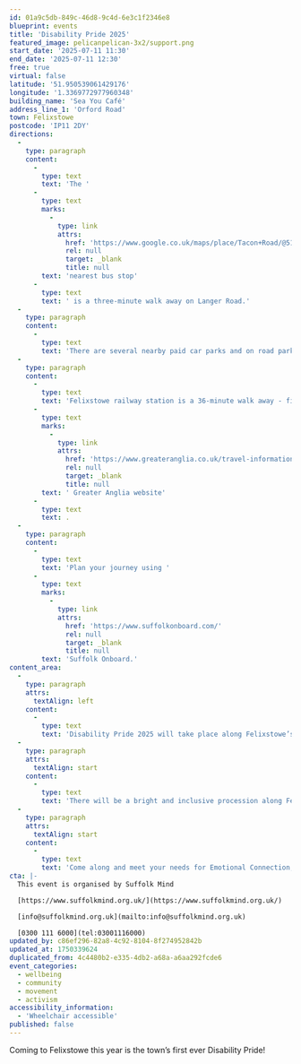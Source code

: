 ```yaml
---
id: 01a9c5db-849c-46d8-9c4d-6e3c1f2346e8
blueprint: events
title: 'Disability Pride 2025'
featured_image: pelicanpelican-3x2/support.png
start_date: '2025-07-11 11:30'
end_date: '2025-07-11 12:30'
free: true
virtual: false
latitude: '51.950539061429176'
longitude: '1.3369772977960348'
building_name: 'Sea You Café'
address_line_1: 'Orford Road'
town: Felixstowe
postcode: 'IP11 2DY'
directions:
  -
    type: paragraph
    content:
      -
        type: text
        text: 'The '
      -
        type: text
        marks:
          -
            type: link
            attrs:
              href: 'https://www.google.co.uk/maps/place/Tacon+Road/@51.9507926,1.3353397,18.25z/data=!4m14!1m7!3m6!1s0x47d9773fbb6de5bd:0x17fe199709f75946!2sSea+You!8m2!3d51.9504399!4d1.3369773!16s%2Fg%2F11n2zg2rfc!3m5!1s0x47d97769ed6f7b5b:0x4fa117255b194086!8m2!3d51.951675!4d1.335341!16s%2Fg%2F1q67pws3m?entry=ttu&g_ep=EgoyMDI1MDYxNi4wIKXMDSoASAFQAw%3D%3D'
              rel: null
              target: _blank
              title: null
        text: 'nearest bus stop'
      -
        type: text
        text: ' is a three-minute walk away on Langer Road.'
  -
    type: paragraph
    content:
      -
        type: text
        text: 'There are several nearby paid car parks and on road parking.'
  -
    type: paragraph
    content:
      -
        type: text
        text: 'Felixstowe railway station is a 36-minute walk away - find up to date train times on the'
      -
        type: text
        marks:
          -
            type: link
            attrs:
              href: 'https://www.greateranglia.co.uk/travel-information/station-information/flx'
              rel: null
              target: _blank
              title: null
        text: ' Greater Anglia website'
      -
        type: text
        text: .
  -
    type: paragraph
    content:
      -
        type: text
        text: 'Plan your journey using '
      -
        type: text
        marks:
          -
            type: link
            attrs:
              href: 'https://www.suffolkonboard.com/'
              rel: null
              target: _blank
              title: null
        text: 'Suffolk Onboard.'
content_area:
  -
    type: paragraph
    attrs:
      textAlign: left
    content:
      -
        type: text
        text: 'Disability Pride 2025 will take place along Felixstowe’s beautiful seafront and is open to individuals of all abilities, including families, carers and schools.'
  -
    type: paragraph
    attrs:
      textAlign: start
    content:
      -
        type: text
        text: 'There will be a bright and inclusive procession along Felixstowe seafront, plus an exhibition, stalls and performances at Felixstowe Leisure Centre. Suffolk Mind is delighted to be a charity beneficiary of this exciting and trail-blazing event.'
  -
    type: paragraph
    attrs:
      textAlign: start
    content:
      -
        type: text
        text: 'Come along and meet your needs for Emotional Connection, Community, Status, Attention, Meaning & Purpose, Achievement and many more!'
cta: |-
  This event is organised by Suffolk Mind

  [https://www.suffolkmind.org.uk/](https://www.suffolkmind.org.uk/) 

  [info@suffolkmind.org.uk](mailto:info@suffolkmind.org.uk)

  [0300 111 6000](tel:03001116000)
updated_by: c86ef296-82a8-4c92-8104-8f274952842b
updated_at: 1750339624
duplicated_from: 4c4480b2-e335-4db2-a68a-a6aa292fcde6
event_categories:
  - wellbeing
  - community
  - movement
  - activism
accessibility_information:
  - 'Wheelchair accessible'
published: false
---
```

Coming to Felixstowe this year is the town’s first ever Disability Pride!